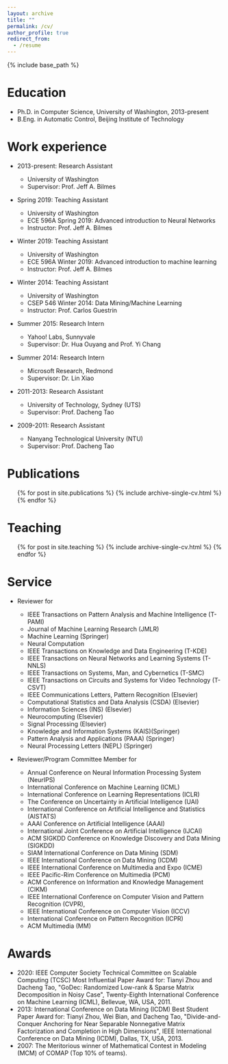 ```yaml
---
layout: archive
title: ""
permalink: /cv/
author_profile: true
redirect_from:
  - /resume
---
```


{% include base_path %}

Education
======
<!-- * B.S. in Automatic Control, Beijing Institute of Technology, 2004-2008 -->
* Ph.D. in Computer Science, University of Washington, 2013-present
* B.Eng. in Automatic Control, Beijing Institute of Technology

Work experience
======
* 2013-present: Research Assistant
  * University of Washington
  * Supervisor: Prof. Jeff A. Bilmes

* Spring 2019: Teaching Assistant
  * University of Washington
  * ECE 596A Spring 2019: Advanced introduction to Neural Networks
  * Instructor: Prof. Jeff A. Bilmes

* Winter 2019: Teaching Assistant
  * University of Washington
  * ECE 596A Winter 2019: Advanced introduction to machine learning
  * Instructor: Prof. Jeff A. Bilmes

* Winter 2014: Teaching Assistant
  * University of Washington
  * CSEP 546 Winter 2014: Data Mining/Machine Learning
  * Instructor: Prof. Carlos Guestrin

* Summer 2015: Research Intern
  * Yahoo! Labs, Sunnyvale
  * Supervisor: Dr. Hua Ouyang and Prof. Yi Chang

* Summer 2014: Research Intern
  * Microsoft Research, Redmond
  * Supervisor: Dr. Lin Xiao

* 2011-2013: Research Assistant
  * University of Technology, Sydney (UTS)
  * Supervisor: Prof. Dacheng Tao

* 2009-2011: Research Assistant
  * Nanyang Technological University (NTU)
  * Supervisor: Prof. Dacheng Tao

Publications
======
  <ul>{% for post in site.publications %}
    {% include archive-single-cv.html %}
  {% endfor %}</ul>
  
Teaching
======
  <ul>{% for post in site.teaching %}
    {% include archive-single-cv.html %}
  {% endfor %}</ul>
  
Service
======
* Reviewer for 
  * IEEE Transactions on Pattern Analysis and Machine Intelligence (T-PAMI)
  * Journal of Machine Learning Research (JMLR)
  * Machine Learning (Springer)
  * Neural Computation
  * IEEE Transactions on Knowledge and Data Engineering (T-KDE)
  * IEEE Transactions on Neural Networks and Learning Systems (T-NNLS)
  * IEEE Transactions on Systems, Man, and Cybernetics (T-SMC)
  * IEEE Transactions on Circuits and Systems for Video Technology (T-CSVT)
  * IEEE Communications Letters, Pattern Recognition (Elsevier)
  * Computational Statistics and Data Analysis (CSDA) (Elsevier)
  * Information Sciences (INS) (Elsevier)
  * Neurocomputing (Elsevier)
  * Signal Processing (Elsevier)
  * Knowledge and Information Systems (KAIS)(Springer)
  * Pattern Analysis and Applications (PAAA) (Springer)
  * Neural Processing Letters (NEPL) (Springer)

* Reviewer/Program Committee Member for 
  * Annual Conference on Neural Information Processing System (NeurIPS) 
  * International Conference on Machine Learning (ICML) 
  * International Conference on Learning Representations (ICLR) 
  * The Conference on Uncertainty in Artificial Intelligence (UAI) 
  * International Conference on Artificial Intelligence and Statistics (AISTATS)
  * AAAI Conference on Artificial Intelligence (AAAI) 
  * International Joint Conference on Artificial Intelligence (IJCAI)
  * ACM SIGKDD Conference on Knowledge Discovery and Data Mining (SIGKDD)
  * SIAM International Conference on Data Mining (SDM) 
  * IEEE International Conference on Data Mining (ICDM)
  * IEEE International Conference on Multimedia and Expo (ICME) 
  * IEEE Pacific-Rim Conference on Multimedia (PCM)
  * ACM Conference on Information and Knowledge Management (CIKM)
  * IEEE International Conference on Computer Vision and Pattern Recognition (CVPR), 
  * IEEE International Conference on Computer Vision (ICCV)
  * International Conference on Pattern Recognition (ICPR)
  * ACM Multimedia (MM)

Awards
======
* 2020: IEEE Computer Society Technical Committee on Scalable Computing (TCSC) Most Influential Paper Award for: Tianyi Zhou and Dacheng Tao, "GoDec: Randomized Low-rank & Sparse Matrix Decomposition in Noisy Case", Twenty-Eighth International Conference on Machine Learning (ICML), Bellevue, WA, USA, 2011.
* 2013: International Conference on Data Mining (ICDM) Best Student Paper Award for: Tianyi Zhou, Wei Bian, and Dacheng Tao, "Divide-and-Conquer Anchoring for Near Separable Nonnegative Matrix Factorization and Completion in High Dimensions", IEEE International Conference on Data Mining (ICDM), Dallas, TX, USA, 2013. 
* 2007: The Meritorious winner of Mathematical Contest in Modeling (MCM) of COMAP (Top 10% of teams).
